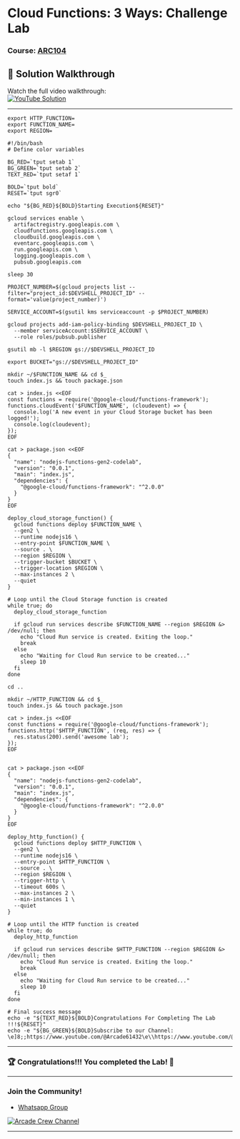 # Cloud Functions: 3 Ways: Challenge Lab

### Course: [ARC104](https://www.cloudskillsboost.google/focuses/61974?parent=catalog)

## 🚀 **Solution Walkthrough**

Watch the full video walkthrough:  
[![YouTube Solution](https://img.shields.io/badge/YouTube-Watch%20Solution-red?style=flat&logo=youtube)](https://www.youtube.com/watch?v=pnACDbYxD-g)

---

```
export HTTP_FUNCTION=
export FUNCTION_NAME=
export REGION=
```

```
#!/bin/bash
# Define color variables

BG_RED=`tput setab 1`
BG_GREEN=`tput setab 2`
TEXT_RED=`tput setaf 1`

BOLD=`tput bold`
RESET=`tput sgr0`

echo "${BG_RED}${BOLD}Starting Execution${RESET}"

gcloud services enable \
  artifactregistry.googleapis.com \
  cloudfunctions.googleapis.com \
  cloudbuild.googleapis.com \
  eventarc.googleapis.com \
  run.googleapis.com \
  logging.googleapis.com \
  pubsub.googleapis.com

sleep 30

PROJECT_NUMBER=$(gcloud projects list --filter="project_id:$DEVSHELL_PROJECT_ID" --format='value(project_number)')

SERVICE_ACCOUNT=$(gsutil kms serviceaccount -p $PROJECT_NUMBER)

gcloud projects add-iam-policy-binding $DEVSHELL_PROJECT_ID \
  --member serviceAccount:$SERVICE_ACCOUNT \
  --role roles/pubsub.publisher

gsutil mb -l $REGION gs://$DEVSHELL_PROJECT_ID

export BUCKET="gs://$DEVSHELL_PROJECT_ID"

mkdir ~/$FUNCTION_NAME && cd $_
touch index.js && touch package.json

cat > index.js <<EOF
const functions = require('@google-cloud/functions-framework');
functions.cloudEvent('$FUNCTION_NAME', (cloudevent) => {
  console.log('A new event in your Cloud Storage bucket has been logged!');
  console.log(cloudevent);
});
EOF

cat > package.json <<EOF
{
  "name": "nodejs-functions-gen2-codelab",
  "version": "0.0.1",
  "main": "index.js",
  "dependencies": {
    "@google-cloud/functions-framework": "^2.0.0"
  }
}
EOF

deploy_cloud_storage_function() {
  gcloud functions deploy $FUNCTION_NAME \
  --gen2 \
  --runtime nodejs16 \
  --entry-point $FUNCTION_NAME \
  --source . \
  --region $REGION \
  --trigger-bucket $BUCKET \
  --trigger-location $REGION \
  --max-instances 2 \
  --quiet
}

# Loop until the Cloud Storage function is created
while true; do
  deploy_cloud_storage_function

  if gcloud run services describe $FUNCTION_NAME --region $REGION &> /dev/null; then
    echo "Cloud Run service is created. Exiting the loop."
    break
  else
    echo "Waiting for Cloud Run service to be created..."
    sleep 10
  fi
done

cd ..

mkdir ~/HTTP_FUNCTION && cd $_
touch index.js && touch package.json

cat > index.js <<EOF
const functions = require('@google-cloud/functions-framework');
functions.http('$HTTP_FUNCTION', (req, res) => {
  res.status(200).send('awesome lab');
});
EOF


cat > package.json <<EOF
{
  "name": "nodejs-functions-gen2-codelab",
  "version": "0.0.1",
  "main": "index.js",
  "dependencies": {
    "@google-cloud/functions-framework": "^2.0.0"
  }
}
EOF

deploy_http_function() {
  gcloud functions deploy $HTTP_FUNCTION \
  --gen2 \
  --runtime nodejs16 \
  --entry-point $HTTP_FUNCTION \
  --source . \
  --region $REGION \
  --trigger-http \
  --timeout 600s \
  --max-instances 2 \
  --min-instances 1 \
  --quiet
}

# Loop until the HTTP function is created
while true; do
  deploy_http_function

  if gcloud run services describe $HTTP_FUNCTION --region $REGION &> /dev/null; then
    echo "Cloud Run service is created. Exiting the loop."
    break
  else
    echo "Waiting for Cloud Run service to be created..."
    sleep 10
  fi
done

# Final success message
echo -e "${TEXT_RED}${BOLD}Congratulations For Completing The Lab !!!${RESET}"
echo -e "${BG_GREEN}${BOLD}Subscribe to our Channel: \e]8;;https://www.youtube.com/@Arcade61432\e\\https://www.youtube.com/@Arcade61432\e]8;;\e\\${RESET}"

```

---

### 🏆 Congratulations!!! You completed the Lab! 🎉

---

### **Join the Community!**

- [Whatsapp Group](https://chat.whatsapp.com/FbVg9NI6Dp4CzfdsYmy0AE)  

[![Arcade Crew Channel](https://img.shields.io/badge/YouTube-Quick%20GCP%20Lab-red?style=flat&logo=youtube)](https://www.youtube.com/@Arcade61432)

---
